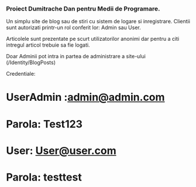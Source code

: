 ### Proiect Dumitrache Dan pentru Medii de Programare.
Un simplu site de blog sau de stiri cu sistem de logare si inregistrare. Clientii sunt autorizati printr-un rol conferit lor: Admin sau User.

Articolele sunt prezentate pe scurt utilizatorilor anonimi dar pentru a citi intregul articol trebuie sa fie logati.

Doar Adminii pot intra in partea de administrare a site-ului (/Identity/BlogPosts)

Credentiale: 

# UserAdmin :admin@admin.com
# Parola: Test123

# User: User@user.com
# Parola: testtest



